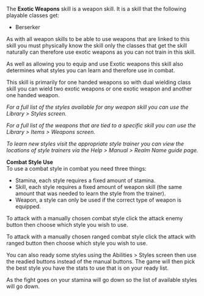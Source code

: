 ---
---
The **Exotic Weapons** skill is a weapon skill. It is a skill that the following playable classes get:

*   Berserker

As with all weapon skills to be able to use weapons that are linked to this skill you must physically know the skill only the classes that get the skill naturally can therefore use exotic weapons as you can not train in this skill.

As well as allowing you to equip and use Exotic weapons this skill also determines what styles you can learn and therefore use in combat.

This skill is primarily for one handed weapons so with dual wielding class skill you can wield two exotic weapons or one exotic weapon and another one handed weapon.

_For a full list of the styles available for any weapon skill you can use the Library > Styles screen._

_For a full list of the weapons that are tied to a specific skill you can use the Library > Items > Weapons screen._

_To learn new styles visit the appropriate style trainer you can view the locations of style trainers via the Help > Manual > Realm Name guide page._

**Combat Style Use**  
To use a combat style in combat you need three things:

*   Stamina, each style requires a fixed amount of stamina.
*   Skill, each style requires a fixed amount of weapon skill (the same amount that was needed to learn the style from the trainer).
*   Weapon, a style can only be used if the correct type of weapon is equipped.

To attack with a manually chosen combat style click the attack enemy button then choose which style you wish to use.

To attack with a manually chosen ranged combat style click the attack with ranged button then choose which style you wish to use.

You can also ready some styles using the Abilities > Styles screen then use the readied buttons instead of the manual buttons. The game will then pick the best style you have the stats to use that is on your ready list.

As the fight goes on your stamina will go down so the list of available styles will go down.